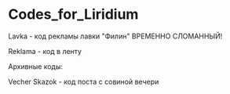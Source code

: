 # Codes_for_Liridium
Lavka - код рекламы лавки "Филин"
ВРЕМЕННО СЛОМАННЫЙ!

Reklama - код в ленту 

Архивные коды:

Vecher Skazok - код поста с совиной вечери
